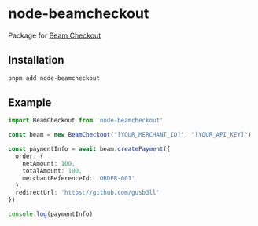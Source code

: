 # node-beamcheckout

Package for [Beam Checkout](https://beamcheckout.com)

## Installation

```bash
pnpm add node-beamcheckout
```

## Example

```typescript
import BeamCheckout from 'node-beamcheckout'

const beam = new BeamCheckout("[YOUR_MERCHANT_ID]", "[YOUR_API_KEY]")

const paymentInfo = await beam.createPayment({
  order: {
    netAmount: 100,
    totalAmount: 100,
    merchantReferenceId: 'ORDER-001'
  },
  redirectUrl: 'https://github.com/gusb3ll'
})

console.log(paymentInfo)
```
